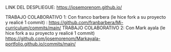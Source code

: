 LINK DEL DESPLIEGUE: https://josemorenom.github.io/

TRABAJO COLABORATIVO 1: Con franco barbera (le hice fork a su proyecto y realicé 1 commit) : https://github.com/franbarbera/Mi-curriculum/commits/main/
TRABAJO COLABORATIVO 2: Con Mark ayala (le hice fork a su proyecto y realicé 1 commit) https://github.com/josemorenom/Markayala-portfolio.github.io/commits/main/

